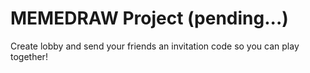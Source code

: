 # MEMEDRAW Project (pending...)

Create lobby and send your friends an invitation code so you can play together!
